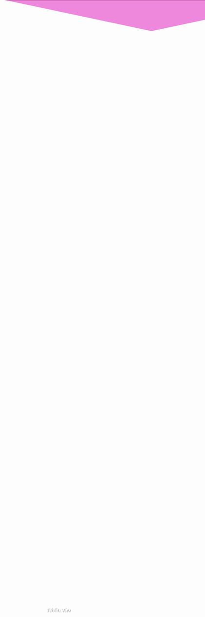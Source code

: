 <html lang="vi">
<head>
  <meta charset="UTF-8">
  <meta name="viewport" content="width=device-width, initial-scale=1.0">
  <title>CMSN</title>
  <style>
    body {
      margin: 0;
      height: 100vh;
      display: flex;
      justify-content: center;
      align-items: center;
      background: url("a.jpg") no-repeat center center fixed;
      background-size: cover;
      font-family: Arial, sans-serif;
      overflow: hidden;
    }

    .envelope {
      width: 300px;
      height: 200px;
      background: #ee88dd;
      position: relative;
      cursor: pointer;
      box-shadow: 0 8px 16px rgba(0, 0, 0, 0.2);
      transition: transform 0.3s;
      border: 2px solid #ce68b4;
    }

    .envelope:hover { transform: scale(1.05); }

    .envelope .flap {
      width: 100%;
      height: 100px;
      background: #ee88dd;
      clip-path: polygon(0 0, 50% 100%, 100% 0);
      position: absolute;
      top: 0;
      transition: transform 0.5s;
      transform-origin: top;
      border-top: 2px solid #ce68b4;
      border-left: 2px solid #ce68b4;
      border-right: 2px solid #ce68b4;
    }

    .envelope.open .flap { transform: rotateX(180deg); }

    .letter {
      display: none;
      position: fixed;
      top: 0;
      left: 0;
      width: 100%;
      height: 100%;
      background: rgba(255, 255, 255, 0.95);
      justify-content: center;
      align-items: center;
      text-align: center;
      animation: fadeIn 1s;
    }

    .letter.show { display: flex; }

    .letter-content {
      max-width: 600px;
      padding: 20px;
      color: #333;
      font-size: 1.2em;
      position: relative;
    }

    .letter-content h1 {
      color: #e91e63;
      font-family: 'Dancing Script', cursive;
    }

    .greeting {
      font-size: 1.2em;
      white-space: pre-line;
      margin-top: 20px;
      color: #444;
    }

    .close-btn {
      position: absolute;
      top: 20px;
      right: 20px;
      font-size: 1.5em;
      cursor: pointer;
      color: #333;
    }

    @keyframes fadeIn { from { opacity: 0; } to { opacity: 1; } }

    .confetti-piece {
      position: fixed;
      top: -10vh;
      width: 10px;
      height: 10px;
      background-color: transparent;
      border-radius: 50%;
      opacity: 0;
      animation: fall 10s linear forwards;
      pointer-events: none;
    }

    @keyframes fall {
      0% { transform: translateY(0) rotate(0deg) scale(0.5); opacity: 0.8; }
      100% { transform: translateY(120vh) rotate(720deg) scale(1.2); opacity: 0; }
    }

    .open-text {
      position: absolute;
      top: 50%;
      left: 50%;
      transform: translate(-50%, -50%);
      color: #fff;
      font-weight: bold;
      font-size: 1.2em;
      text-shadow: 1px 1px 2px rgba(0, 0, 0, 0.5);
      z-index: 10;
      transition: opacity 0.3s;
    }
    .envelope.open .open-text { opacity: 0; }
  </style>
</head>
<body>
  <div class="envelope" id="envelope">
    <div class="flap"></div>
    <div class="open-text">Nhấn vào</div>
  </div>

  <div class="letter" id="letter">
    <div class="close-btn" id="closeLetter">✖</div>
    <div class="letter-content">
      <h1>HAPPY BIRTHDAY</h1>
      <p class="greeting" id="greetingText"></p>
    </div>
  </div>

  <audio id="b" loop>
    <source src="p.MP3" type="audio/mp3">
  </audio>

  <script>
    const envelope = document.getElementById('envelope');
    const letter = document.getElementById('letter');
    const closeLetter = document.getElementById('closeLetter');
    const b = document.getElementById('b');
    const greetingEl = document.getElementById('greetingText');
    let confettiInterval;

    const greetingMessage = `Chúc c bước sang tuổi mới ngày càng xinh đẹp học giỏi, đạt được nhều thành công hơn trong cuộc sống, luôn luôn vui vẻ, hạnh phúc, tiến bộ hơn trở thành những phiên bản tốt hơn của chính mình, đỗ NV1 nhé, chúc mọi điều tốt đẹp nhất sẽ đến với c, mãi mãi là bn nhé!!!🎉🎂🎁`;
    
    function typeWriter(text, element, speed = 70) {
      let i = 0;
      element.textContent = "";
      const interval = setInterval(() => {
        element.textContent += text.charAt(i);
        i++;
        if (i >= text.length) clearInterval(interval);
      }, speed);
    }

    function createConfetti() {
      const colors = ['#ff6b6b', '#f9ca24', '#78e08f', '#48dbfb', '#c0392b', '#ff7979', '#ffb142', '#a6d96a'];
      for (let i = 0; i < 200; i++) {
        const confetti = document.createElement('div');
        confetti.classList.add('confetti-piece');
        confetti.style.left = `${Math.random() * 100}vw`;
        confetti.style.animationDuration = `${Math.random() * 5 + 5}s`;
        confetti.style.backgroundColor = colors[Math.floor(Math.random() * colors.length)];
        document.body.appendChild(confetti);
      }
    }

    envelope.addEventListener('click', () => {
      envelope.classList.add('open');
      setTimeout(() => {
        letter.classList.add('show');
        b.play();
        typeWriter(greetingMessage, greetingEl, 60);
        createConfetti();
        confettiInterval = setInterval(createConfetti, 5000);
      }, 500);
    });

    closeLetter.addEventListener('click', () => {
      letter.classList.remove('show');
      envelope.classList.remove('open');
      b.pause();
      b.currentTime = 0;
      greetingEl.textContent = "";
      clearInterval(confettiInterval);
      const confettiPieces = document.querySelectorAll('.confetti-piece');
      confettiPieces.forEach(c => c.remove());
    });
  </script>

  <link href="https://fonts.googleapis.com/css2?family=Dancing+Script:wght@700&display=swap" rel="stylesheet">
</body>
</html>
